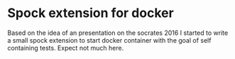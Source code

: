 Spock extension for docker
===========

Based on the idea of an presentation on the socrates 2016 I started to write a small spock extension to start docker container with the goal of 
self containing tests. Expect not much here.
